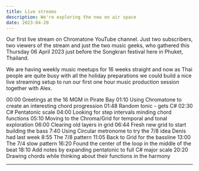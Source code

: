```yaml
---
title: Live streams
description: We're exploring the new on air space
date: 2023-04-20
---
```


<youtube-embed video="2LKOp3w-ki8"></youtube-embed>

Our first live stream on Chromatone YouTube channel. Just two subscribers, two viewers of the stream and just the two music geeks, who gathered this Thursday 06 April 2023 just before the Songkran festival here in Phuket, Thailand.

We are having weekly music meetups for 16 weeks straight and now as Thai people are quite busy with all the holiday preparations we could build a nice live streaming setup to run our first one hour music production session together with Alex.

00:00 Greetings at the 16 MGM in Pirate Bay
01:10 Using Chromatone to create an interesting chord progression
01:48 Random tonic - gets C#
02:30 C# Pentatonic scale
04:00 Looking for step intervals minding chord functions
05:10 Moving to the Chroma/Grid for temporal and tonal exploration
06:00 Clearing old layers in grid
06:44 Fresh new grid to start building the bass
7:40 Using Circular metronome to try the 7/8 idea Denis had last week
8:55 The 7/8 pattern
11:05 Back to Grid for the bassline
13:00 The 7/4 slow pattern
16:20 Found the center of the loop in the middle of the beat
18:10 Add notes by expanding pentatonic to full C# major scale
20:20 Drawing chords while thinking about their functions in the harmony 

-----